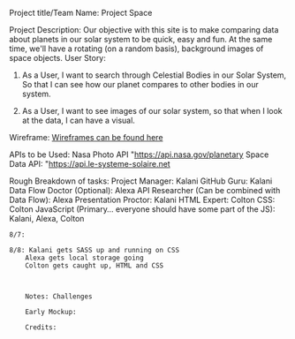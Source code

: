 Project title/Team Name: Project Space

Project Description: Our objective with this site is to make comparing data about planets in our solar system to be quick, easy and fun. At the same time, we'll have a rotating (on a random basis), background images of space objects.
User Story:
1. As a User, I want to search through Celestial Bodies in our Solar System, So that I can see how our planet compares to other bodies in our system. 

2. As a User, I want to see images of our solar system, so that when I look at the data, I can have a visual. 

Wireframe: [Wireframes can be found here](assets/Wireframe/)

APIs to be Used: 
    Nasa Photo API "https://api.nasa.gov/planetary
    Space Data API: "https://api.le-systeme-solaire.net

Rough Breakdown of tasks:
    Project Manager: Kalani
    GitHub Guru: Kalani
    Data Flow Doctor (Optional): Alexa 
    API Researcher (Can be combined with Data Flow): Alexa 
    Presentation Proctor: Kalani
    HTML Expert: Colton
    CSS: Colton
    JavaScript (Primary… everyone should have some part of the JS): Kalani, Alexa, Colton

    8/7: 

    8/8: Kalani gets SASS up and running on CSS
        Alexa gets local storage going
        Colton gets caught up, HTML and CSS



        Notes: Challenges

        Early Mockup:

        Credits: 

